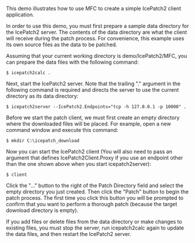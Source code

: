 This demo illustrates how to use MFC to create a simple IcePatch2
client application.

In order to use this demo, you must first prepare a sample data
directory for the IcePatch2 server. The contents of the data
directory are what the client will receive during the patch process.
For convenience, this example uses its own source files as the data
to be patched.

Assuming that your current working directory is demo/IcePatch2/MFC,
you can prepare the data files with the following command:
```
$ icepatch2calc .
```
Next, start the IcePatch2 server. Note that the trailing "." argument
in the following command is required and directs the server to use the
current directory as its data directory:
```
$ icepatch2server --IcePatch2.Endpoints="tcp -h 127.0.0.1 -p 10000" .
```
Before we start the patch client, we must first create an empty
directory where the downloaded files will be placed. For example, open
a new command window and execute this command:
```
$ mkdir C:\icepatch_download
```
Now you can start the IcePatch2 client (You will also need to pass an
argument that defines IcePatch2Client.Proxy if you use an endpoint other
than the one shown above when you start icepatch2server):
```
$ client
```
Click the "..." button to the right of the Patch Directory field and
select the empty directory you just created. Then click the "Patch"
button to begin the patch process. The first time you click this
button you will be prompted to confirm that you want to perform a
thorough patch (because the target download directory is empty).

If you add files or delete files from the data directory or make
changes to existing files, you must stop the server, run icepatch2calc
again to update the data files, and then restart the IcePatch2 server.
